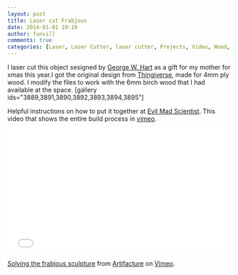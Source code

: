 ```yaml
---
layout: post
title: Laser cut Frabjous 
date: 2014-01-01 19:19
author: funvill
comments: true
categories: [Laser, Laser Cutter, laser cutter, Projects, Video, Wood, yearofmaking]
---
```

I laser cut this object sesigned by <a href="http://www.georgehart.com/sculpture/frabjous.html">George W. Hart</a> as a gift for my mother for xmas this year.I got the original design from <a href="http://www.thingiverse.com/thing:12271">Thingiverse</a>, made for 4mm ply wood. I modify the files to work with the 6mm birch wood that I had available at the space.
[gallery ids="3889,3891,3890,3892,3893,3894,3895"]

Helpful instructions on how to put it together at <a href="http://www.evilmadscientist.com/2009/making-a-frabjous/">Evil Mad Scientist</a>. This video that shows the entire build process in <a href="http://vimeo.com/34192802">vimeo</a>.

<iframe src="//player.vimeo.com/video/34192802" height="281" width="500" allowfullscreen="" frameborder="0"></iframe>

<a href="http://vimeo.com/34192802">Solving the frabjous sculpture</a> from <a href="http://vimeo.com/artifacture">Artifacture</a> on <a href="https://vimeo.com">Vimeo</a>.

